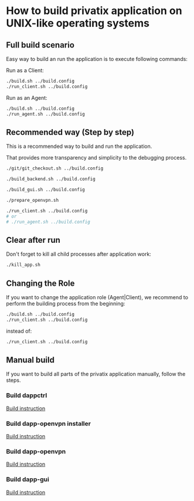 # How to build privatix application on UNIX-like operating systems

## Full build scenario

Easy way to build an run the application is to execute following
commands:

Run as a Client:

```bash
./build.sh ../build.config
./run_client.sh ../build.config
```

Run as an Agent:

```bash
./build.sh ../build.config
./run_agent.sh ../build.config
```

## Recommended way (Step by step)

This is a recommended way to build and run the application.

That provides more transparency and simplicity to the debugging process.

```bash
./git/git_checkout.sh ../build.config

./build_backend.sh ../build.config

./build_gui.sh ../build.config

./prepare_openvpn.sh

./run_client.sh ../build.config
# or 
# ./run_agent.sh ../build.config
```

## Clear after run

Don't forget to kill all child processes after application work:

```bash
./kill_app.sh
```
## Changing the Role

If you want to change the application role (Agent|Client), we recommend to
perform the building process from the beginning:

```bash
./build.sh ../build.config
./run_client.sh ../build.config
```

instead of:

```bash
./run_client.sh ../build.config
```

## Manual build

If you want to build all parts of the privatix application manually, 
follow the steps.

### Build dappctrl

[Build instruction](https://github.com/Privatix/dappctrl/blob/master/README.md)

### Build dapp-openvpn installer

[Build instruction](https://github.com/Privatix/dapp-openvpn/tree/master/inst/README.md)

### Build dapp-openvpn

[Build instruction](https://github.com/Privatix/dapp-openvpn/tree/master/README.md)

### Build dapp-gui

[Build instruction](https://github.com/Privatix/dapp-gui/README.md)
